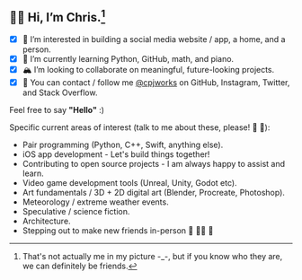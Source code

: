 ## 🐻‍❄️ Hi, I’m **Chris**.[^1]
- [x] 🎨 I’m interested in building a social media website / app, a home, and a person.
- [x] 🎒 I’m currently learning Python, GitHub, math, and piano.
- [x] 🏔 I’m looking to collaborate on meaningful, future-looking projects.
- [x] 🚠 You can contact / follow me [@cpjworks](https://linktr.ee/cpjworks) on GitHub, Instagram, Twitter, and Stack Overflow.<br>

Feel free to say **"Hello"** :)

Specific current areas of interest (talk to me about these, please! 📗 🐛):<br>
- Pair programming (Python, C++, Swift, anything else).<br>
- iOS app development - Let's build things together!<br>
- Contributing to open source projects - I am always happy to assist and learn.<br>
- Video game development tools (Unreal, Unity, Godot etc).<br>
- Art fundamentals / 3D + 2D digital art (Blender, Procreate, Photoshop).<br>
- Meteorology / extreme weather events.<br>
- Speculative / science fiction.<br>
- Architecture.<br>
- Stepping out to make new friends in-person 🐌 🥡🧃 🐢


[^1]: That's not actually me in my picture -_-, but if you know who they are, we can definitely be friends.

<!---
cpjworks/cpjworks is a ✨ special ✨ repository because its `README.md` (this file) appears on your GitHub profile.
You can click the Preview link to take a look at your changes.
--->
